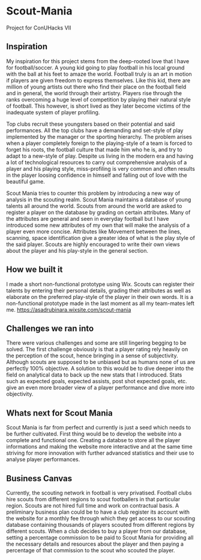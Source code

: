 # Scout-Mania 

Project for ConUHacks VII

## Inspiration
My inspiration for this project stems from the deep-rooted love that I have for football/soccer. A young kid going to play football in his local ground with the ball at his feet to amaze the world. Football truly is an art in motion if players are given freedom to express themselves. Like this kid, there are million of young artists out there who find their place on the football field and in general, the world through their artistry. Players rise through the ranks overcoming a huge level of competition by playing their natural style of football. This however, is short lived as they later become victims of the inadequate system of player profiling.

Top clubs recruit these youngsters based on their potential and said performances. All the top clubs have a demanding and set-style of play implemented by the manager or the sporting hierarchy. The problem arises when a player completely foreign to the playing-style of a team is forced to forget his roots, the football culture that made him who he is, and try to adapt to a new-style of play. Despite us living in the modern era and having a lot of technological resources to carry out comprehensive analysis of a player and his playing style, miss-profiling is very common and often results in the player loosing confidence in himself and falling out of love with the beautiful game.

Scout Mania tries to counter this problem by introducing a new way of analysis in the scouting realm. Scout Mania maintains a database of young talents all around the world. Scouts from around the world are asked to register a player on the database by grading on certain attributes. Many of the attributes are general and seen in everyday football but I have introduced some new attributes of my own that will make the analysis of a player even more concise. Attributes like Movement between the lines, scanning, space identification give a greater idea of what is the play style of the said player. Scouts are highly encouraged to write their own views about the player and his play-style in the general section.

## How we built it
I made a short non-functional prototype using Wix. Scouts can register their talents by entering their personal details, grading their attributes as well as elaborate on the preferred play-style of the player in their own words. It is a non-functional prototype made in the last moment as all my team-mates left me. 
https://asadrubinara.wixsite.com/scout-mania

## Challenges we ran into
There were various challenges and some are still lingering begging to be solved. The first challenge obviously is that a player rating rely heavily on the perception of the scout, hence bringing in a sense of subjectivity. Although scouts are supposed to be unbiased but as humans none of us are perfectly 100% objective. A solution to this would be to dive deeper into the field on analytical data to back up the new stats that I introduced. Stats such as expected goals, expected assists, post shot expected goals, etc. give an even more broader view of a player performance and dive more into objectivity.

## Whats next for Scout Mania
Scout Mania is far from perfect and currently is just a seed which needs to be further cultivated. First thing would be to develop the website into a complete and functional one. Creating a databse to store all the player informations and making the website more interactive and at the same time striving for more innovation with further advanced statistics and their use to analyse player performances. 

## Business Canvas
Currently, the scouting network in football is very privatised. Football clubs hire scouts from different regions to scout footballers in that particular region. Scouts are not hired full time and work on contractual basis. A preliminary business plan could be to have a club register its account with the website for a monthly fee through which they get access to our scouting database containing thousands of players scouted from different regions by different scouts. When a club decides to buy a player from our database, setting a percentage commission to be paid to Scout Mania for providing all the necessary details and resources about the player and then paying a percentage of that commission to the scout who scouted the player. 
